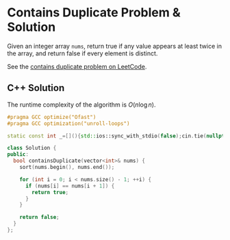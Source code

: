 # Contains Duplicate Problem & Solution

Given an integer array `nums`, return true if any value appears at least twice in the array, and return false if every element is distinct.

See the [contains duplicate problem on LeetCode](https://leetcode.com/problems/contains-duplicate).

## C++ Solution

The runtime complexity of the algorithm is $O(n\log{}n)$.

```cpp
#pragma GCC optimize("Ofast")
#pragma GCC optimization("unroll-loops")

static const int _=[](){std::ios::sync_with_stdio(false);cin.tie(nullptr);cout.tie(nullptr);return 0;}();

class Solution {
public:
  bool containsDuplicate(vector<int>& nums) {
    sort(nums.begin(), nums.end());

    for (int i = 0; i < nums.size() - 1; ++i) {
      if (nums[i] == nums[i + 1]) {
        return true;
      }
    }

    return false;
  }
};
```
